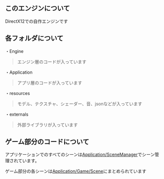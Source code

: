 ## このエンジンについて

DirectX12での自作エンジンです

## 各フォルダについて

・Engine
>エンジン層のコードが入っています

・Application
>アプリ層のコードが入っています

・resources
>モデル、テクスチャ、シェーダー、音、jsonなどが入っています

・externals
>外部ライブラリが入っています

## ゲーム部分のコードについて

アプリケーションでのすべてのシーンは[Application/SceneManager](Application/SceneManager/)でシーン管理されています。

ゲーム部分の各シーンは[Application/Game/Scene](Application/Game/Scene)にまとめられています
